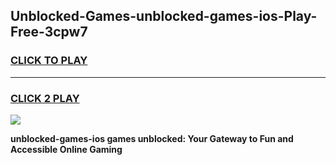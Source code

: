 
## Unblocked-Games-unblocked-games-ios-Play-Free-3cpw7
<h3>
<a href="https://premium76.site?title=unblocked-games-ios&ref=20A">CLICK TO PLAY</a></h3>
<hr>

<h3>
<a href="https://premium76.site?title=unblocked-games-ios&ref=20A">CLICK 2 PLAY</a>
  
</h3>

<a href="https://premium76.site?title=unblocked-games-ios&ref=20A"><img src="https://clearcache.store/games.png"></a>


**unblocked-games-ios games unblocked: Your Gateway to Fun and Accessible Online Gaming**
